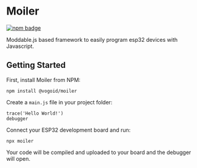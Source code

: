 # Moiler
[![npm badge](https://img.shields.io/npm/v/@vogoid/moiler)](https://www.npmjs.com/package/@vogoid/moiler)

Moddable.js based framework to easily program esp32 devices with Javascript.

## Getting Started
First, install Moiler from NPM:
```
npm install @vogoid/moiler
```
Create a `main.js` file in your project folder:
```
trace('Hello World!')
debugger
```
Connect your ESP32 development board and run:
```
npx moiler
```
Your code will be compiled and uploaded to your board and the debugger will open.
